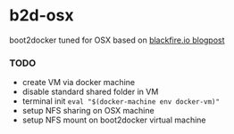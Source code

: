 # b2d-osx
boot2docker tuned for OSX based on [blackfire.io blogpost](http://blog.blackfire.io/how-we-use-docker.html)

### TODO

- create VM via docker machine
- disable standard shared folder in VM
- terminal init `eval "$(docker-machine env docker-vm)"`
- setup NFS sharing on OSX machine
- setup NFS mount on boot2docker virtual machine
